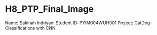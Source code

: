 # H8_PTP_Final_Image

Name: Sakinah Indriyani
Student ID: PYIM004WUH001
Project: CatDog-Classifications with CNN
